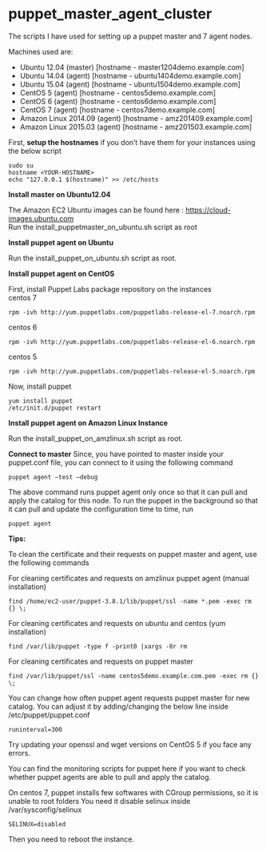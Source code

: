 # puppet_master_agent_cluster
The scripts I have used for setting up a puppet master and 7 agent nodes.

Machines used are:
  * Ubuntu 12.04 (master) [hostname - master1204demo.example.com]
  * Ubuntu 14.04 (agent) [hostname - ubuntu1404demo.example.com]
  * Ubuntu 15.04 (agent) [hostname - ubuntu1504demo.example.com]
  * CentOS 5 (agent) [hostname - centos5demo.example.com]
  * CentOS 6 (agent) [hostname - centos6demo.example.com]
  * CentOS 7 (agent) [hostname - centos7demo.example.com]
  * Amazon Linux 2014.09 (agent) [hostname - amz201409.example.com]
  * Amazon Linux 2015.03 (agent) [hostname - amz201503.example.com]

First, **setup the hostnames** if you don’t have them for your instances using the below script
```shell
sudo su
hostname <YOUR-HOSTNAME>
echo "127.0.0.1 $(hostname)" >> /etc/hosts
```
**Install master on Ubuntu12.04**

The Amazon EC2 Ubuntu images can be found here : https://cloud-images.ubuntu.com  
Run the install_puppetmaster_on_ubuntu.sh script as root

**Install puppet agent on Ubuntu**

Run the install_puppet_on_ubuntu.sh script as root.

**Install puppet agent on CentOS**

First, install  Puppet Labs package repository on the instances  
centos 7
``` shell
rpm -ivh http://yum.puppetlabs.com/puppetlabs-release-el-7.noarch.rpm
```
centos 6
``` shell
rpm -ivh http://yum.puppetlabs.com/puppetlabs-release-el-6.noarch.rpm
```
centos 5
``` shell
rpm -ivh http://yum.puppetlabs.com/puppetlabs-release-el-5.noarch.rpm
```

Now, install puppet
```shell
yum install puppet
/etc/init.d/puppet restart
```

**Install puppet agent on Amazon Linux Instance**

Run the install_puppet_on_amzlinux.sh script as root.


**Connect to master**
Since, you have pointed to master inside your puppet.conf file, you can connect to it using the following command
```shell
puppet agent —test —debug
```
The above command runs puppet agent only once so that it can pull and apply the catalog for this node. To run the puppet in the background so that it can pull and update the configuration time to time, run
```shell
puppet agent
```

**Tips:**

To clean the certificate and their requests on puppet master and agent, use the following commands

For cleaning certificates and requests on amzlinux puppet agent (manual installation)
```shell
find /home/ec2-user/puppet-3.8.1/lib/puppet/ssl -name *.pem -exec rm {} \;
```
For cleaning certificates and requests on ubuntu and centos (yum installation)
```shell
find /var/lib/puppet -type f -print0 |xargs -0r rm
```
For cleaning certificates and requests on puppet master
```shell
find /var/lib/puppet/ssl -name centos5demo.example.com.pem -exec rm {} \;
```

You can change how often puppet agent requests puppet master for new catalog. You can adjust it by adding/changing the below line inside /etc/puppet/puppet.conf
```shell
runinterval=300
```
Try updating your openssl and wget versions on CentOS 5 if you face any errors.

You can find the monitoring scripts for puppet here if you want to check whether puppet agents are able to pull and apply the catalog.

On centos 7, puppet installs few softwares with CGroup permissions, so it is unable to root folders
You need it disable selinux inside /var/sysconfig/selinux
```shell
SELINUX=disabled
```
Then you need to reboot the instance.
